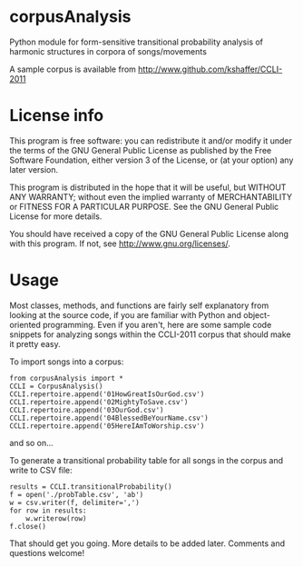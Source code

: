 corpusAnalysis
==============

Python module for form-sensitive transitional probability analysis of harmonic structures in corpora of songs/movements

A sample corpus is available from http://www.github.com/kshaffer/CCLI-2011

# License info #

This program is free software: you can redistribute it and/or modify it under the terms of the GNU General Public License as published by the Free Software Foundation, either version 3 of the License, or (at your option) any later version.

This program is distributed in the hope that it will be useful, but WITHOUT ANY WARRANTY; without even the implied warranty of MERCHANTABILITY or FITNESS FOR A PARTICULAR PURPOSE.  See the GNU General Public License for more details.

You should have received a copy of the GNU General Public License along with this program.  If not, see <http://www.gnu.org/licenses/>.

# Usage #

Most classes, methods, and functions are fairly self explanatory from looking at the source code, if you are familiar with Python and object-oriented programming. Even if you aren't, here are some sample code snippets for analyzing songs within the CCLI-2011 corpus that should make it pretty easy.

To import songs into a corpus:

	from corpusAnalysis import *
	CCLI = CorpusAnalysis()
	CCLI.repertoire.append('01HowGreatIsOurGod.csv')
	CCLI.repertoire.append('02MightyToSave.csv')
	CCLI.repertoire.append('03OurGod.csv')
	CCLI.repertoire.append('04BlessedBeYourName.csv')
	CCLI.repertoire.append('05HereIAmToWorship.csv')

and so on...

To generate a transitional probability table for all songs in the corpus and write to CSV file:

	results = CCLI.transitionalProbability()
	f = open('./probTable.csv', 'ab')
	w = csv.writer(f, delimiter=',')
	for row in results:
		w.writerow(row)
	f.close()

That should get you going. More details to be added later. Comments and questions welcome!